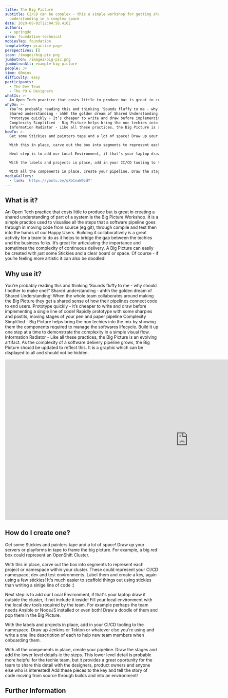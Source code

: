 ```yaml
---
title: The Big Picture
subtitle: CI/CD can be complex - this a simple workshop for getting shared
  understanding in a complex space
date: 2020-08-02T12:04:58.410Z
authors:
  - springdo
area: foundation-technical
mobiusTag: foundation
templateKey: practice-page
perspectives: []
icon: /images/big-pic.png
jumbotron: /images/big-pic.png
jumbotronAlt: example-big-picture
people: 3+
time: 60mins
difficulty: easy
participants:
  - The Dev Team
  - The PO & Designers
whatIs: >-
  An Open Tech practice that costs little to produce but is great in creating a shared understanding of part of a system is the Big Picture Workshop. It is a simple practice used to visualise all the steps that a software pipeline goes through in moving code from source (eg git), through compile and test then into the hands of our Happy Users. Building it collaboratively is a great activity for a team to do as it helps to bridge the gap between the techies and the business folks. It’s great for articulating the importance and sometimes the complexity of continuous delivery.  A Big Picture can easily be created with just some Stickies and a clear board or space. Of course - if you’re feeling more artistic it can also be doodled!  
whyDo: >-
  You’re probably reading this and thinking ‘Sounds fluffy to me - why should I bother to make one?’
  Shared understanding - ahhh the golden dream of Shared Understanding! When the whole team collaborates around making the Big Picture they get a shared sense of how their pipelines connect code to end users.
  Prototype quickly - It’s cheaper to write and draw before implementing a single line of code! Rapidly prototype with some sharpies and postits, moving stages of your pen and paper pipeline
  Complexity Simplified - Big Picture helps bring the non techies into the mix by showing them the components required to manage the softwares lifecycle. Build it up one step at a time to demonstrate the complexity in a simple visual flow.
  Information Radiator - Like all these practices, the Big Picture is an evolving artifact. As the complexity of a software delivery pipeline grows, the Big Picture should be updated to reflect this. It is a graphic which can be displayed to all and should not be hidden.
howTo: >-
  Get some Stickies and painters tape and a lot of space! Draw up your servers or playforms in tape to frame the big picture. For example, a big red box could represent an OpenShift Cluster. 

  With this in place, carve out the box into segments to represent each project or namespace within your cluster. These could represent your CI/CD namespace, dev and test environments. Label them and create a key, again using a few stickies! It's much easier to scaffold things out using stickies than writing a sinlge line of code :)

  Next step is to add our Local Environment, if that's your laptop draw it outside the cluster, if not include it inside! Fill your local environment with the local dev tools required by the team. For example perhaps the team needs Ansible or NodeJS installed or even both! Draw a doodle of them and pop them in the Big Picture.

  With the labels and projects in place, add in your CI/CD tooling to the namespace. Draw up Jenkins or Tekton or whatever else you're using and write a one line description of each to help new team members when onboarding them. 

  With all the compenents in place, create your pipeline. Draw the stages and add the lower level details ie the steps. This lower level detail is probable more helpful for the techie team, but it provides a great oportunity for the team to share this detail with the designers, product owners and anyone else who is interested! Add these pieces to the key and tell the story of code moving from source through builds and into an environment!
mediaGallery:
  - link: 'https://youtu.be/qXb1naW0zdY'
---
```

## What is it?

An Open Tech practice that costs little to produce but is great in creating a shared understanding of part of a system is the Big Picture Workshop. It is a simple practice used to visualise all the steps that a software pipeline goes through in moving code from source (eg git), through compile and test then into the hands of our Happy Users. Building it collaboratively is a great activity for a team to do as it helps to bridge the gap between the techies and the business folks. It’s great for articulating the importance and sometimes the complexity of continuous delivery.  A Big Picture can easily be created with just some Stickies and a clear board or space. Of course - if you’re feeling more artistic it can also be doodled!  



## Why use it?

You’re probably reading this and thinking ‘Sounds fluffy to me - why should I bother to make one?’
Shared understanding - ahhh the golden dream of Shared Understanding! When the whole team collaborates around making the Big Picture they get a shared sense of how their pipelines connect code to end users.
Prototype quickly - It’s cheaper to write and draw before implementing a single line of code! Rapidly prototype with some sharpies and postits, moving stages of your pen and paper pipeline
Complexity Simplified - Big Picture helps bring the non techies into the mix by showing them the components required to manage the softwares lifecycle. Build it up one step at a time to demonstrate the complexity in a simple visual flow.
Information Radiator - Like all these practices, the Big Picture is an evolving artifact. As the complexity of a software delivery pipeline grows, the Big Picture should be updated to reflect this. It is a graphic which can be displayed to all and should not be hidden.



<iframe width="1200" height="528" src="https://www.youtube.com/embed/qXb1naW0zdY" frameborder="0" allow="accelerometer; autoplay; encrypted-media; gyroscope; picture-in-picture" allowfullscreen></iframe>



## How do I create one?

Get some Stickies and painters tape and a lot of space! Draw up your servers or playforms in tape to frame the big picture. For example, a big red box could represent an OpenShift Cluster. 

With this in place, carve out the box into segments to represent each project or namespace within your cluster. These could represent your CI/CD namespace, dev and test environments. Label them and create a key, again using a few stickies! It's much easier to scaffold things out using stickies than writing a sinlge line of code :)

Next step is to add our Local Environment, if that's your laptop draw it outside the cluster, if not include it inside! Fill your local environment with the local dev tools required by the team. For example perhaps the team needs Ansible or NodeJS installed or even both! Draw a doodle of them and pop them in the Big Picture.

With the labels and projects in place, add in your CI/CD tooling to the namespace. Draw up Jenkins or Tekton or whatever else you're using and write a one line description of each to help new team members when onboarding them. 

With all the compenents in place, create your pipeline. Draw the stages and add the lower level details ie the steps. This lower level detail is probable more helpful for the techie team, but it provides a great oportunity for the team to share this detail with the designers, product owners and anyone else who is interested! Add these pieces to the key and tell the story of code moving from source through builds and into an environment!



## Further Information